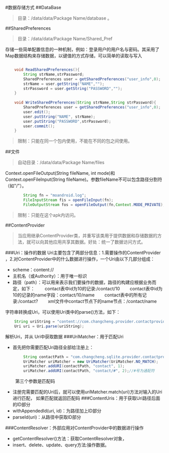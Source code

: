 #数据存储方式
##DataBase
>目录：/data/data/Package Name/database 。

##SharedPreferences
>目录：/data/data/Package Name/Shared_Pref

存储一些简单配置信息的一种机制，例如：登录用户的用户名与密码。其采用了Map数据结构来存储数据，以键值的方式存储，可以简单的读取与写入
```java

	void ReadSharedPreferences(){
		String strName,strPassword;
		SharedPreferences user = getSharedPreferences("user_info",0);
		strName = user.getString("NAME","");
		strPassword = user.getString("PASSWORD","");
	}
	
	void WriteSharedPreferences(String strName,String strPassword){
		SharedPreferences user = getSharedPreferences("user_info",0);
		user.edit();
		user.putString("NAME", strName);
		user.putString("PASSWORD",strPassword);
		user.commit();
	}
```
>限制：只能在同一个包内使用，不能在不同的包之间使用。

##文件
>自动目录：/data/data/Package Name/files

Context.openFileOutput(String fileName, int mode)和Context.openFileInput(String fileName)。参数fileName不可以包含路径分割符（如"/"）。
```java
		String fn = "moandroid.log";
		FileInputStream fis = openFileInput(fn);
		FileOutputStream fos = openFileOutput(fn,Context.MODE_PRIVATE);

```
>限制：只能在这个apk内访问。

##ContentProvider
>当应用继承ContentProvider类，并重写该类用于提供数据和存储数据的方法，就可以向其他应用共享其数据。好处：统一了数据访问方式。

###Uri：操作的数据
Uri主要包含了两部分信息：1.需要操作的ContentProvider ，2.对ContentProvider中的什么数据进行操作，一个Uri由以下几部分组成：

 - scheme：content://
 - 主机名（或Authority）：用于唯一标识
 - 路径（path）：可以用来表示我们要操作的数据，路径的构建应根据业务而定，如下：
　　contact表中id为10的记录:/contact/10
　　contact表中id为10的记录的name字段：contact/10/name
　　contact表中的所有记录:/contact?
　　xml文件中contact节点下的name节点：/contact/name

字符串转换成Uri，可以使用Uri类中的parse()方法，如下：
```java
	String uriString = "content://com.changcheng.provider.contactprovider/contact";
	Uri uri = Uri.parse(uriString);
```

解析Uri，并从 Uri中获取数据
###UriMatcher：用于匹配Uri
 - 首先把你需要匹配Uri路径全部给注册上：
```java
        String contactPath = "com.changcheng.sqlite.provider.contactprovider";
		UriMatcher uriMatcher = new UriMatcher(UriMatcher.NO_MATCH);
		uriMatcher.addURI(contactPath, "contact", 1);
		uriMatcher.addURI(contactPath, "contact/#", 2);//#号为通配符
```
　　  第三个参数是匹配码
 - 注册完需要匹配的Uri后，就可以使用uriMatcher.match(uri)方法对输入的Uri进行匹配，	如果匹配就返回匹配码
###ContentUris：用于获取Uri路径后面的ID部分
 - withAppendedId(uri, id)：为路径加上ID部分
 - parseId(uri)：从路径中获取ID部分

###ContentResolver：外部应用对ContentProvider中的数据进行操作
 - getContentResolver()方法：获取ContentResolver对象，
 - insert、delete、update、query方法:操作数据。
